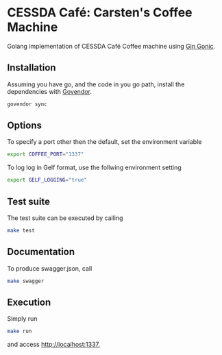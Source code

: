 # CESSDA Café: Carsten's Coffee Machine

Golang implementation of CESSDA Café Coffee machine using [Gin Gonic](https://github.com/gin-gonic/gin/).

## Installation

Assuming you have go, and the code in you go path,
install the dependencies with [Govendor](https://github.com/kardianos/govendor).

```bash
govendor sync
```

## Options

To specify a port other then the default, set the environment variable
```bash
export COFFEE_PORT="1337"
```

To log log in Gelf format, use the follwing environment setting
```bash
export GELF_LOGGING="true"
```

## Test suite

The test suite can be executed by calling

```bash
make test
```

## Documentation

To produce swagger.json, call
```bash
make swagger
```


## Execution

Simply run

```bash
make run
```

and access <http://localhost:1337.>

